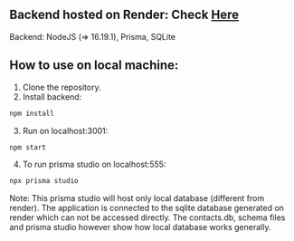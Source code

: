 ## Backend hosted on Render: Check [Here](https://contacts-backend-hhfn.onrender.com/api/contacts)

Backend: NodeJS (=> 16.19.1), Prisma, SQLite

## How to use on local machine:

1. Clone the repository.
2. Install backend:

```bash
npm install
```

3. Run on localhost:3001:

```bash
npm start
```

4. To run prisma studio on localhost:555:

```bash
npx prisma studio
```

Note: This prisma studio will host only local database (different from render). The application is connected to the sqlite database
generated on render which can not be accessed directly. The contacts.db, schema files and prisma studio however show how local database works generally.